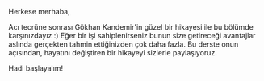 Herkese merhaba,

Acı tecrüne sonrası Gökhan Kandemir'in güzel bir hikayesi ile bu bölümde karşınızdayız :) Eğer bir işi sahiplenirseniz bunun size getireceği avantajlar aslında gerçekten tahmin ettiğinizden çok daha fazla. Bu derste onun açısından, hayatını değiştiren bir hikayeyi sizlerle paylaşıyoruz.

Hadi başlayalım!